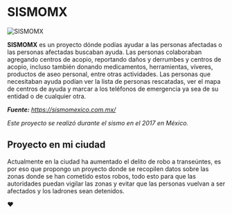 # **SISMOMX**
![SISMOMX](https://user-images.githubusercontent.com/2068301/30724082-18882a9c-9f01-11e7-8ef5-eb002a8ec3fc.jpg)

**SISMOMX** es un proyecto dónde podías ayudar a las personas afectadas o las personas afectadas buscaban ayuda.
Las personas colaboraban agregando centros de acopio, reportando daños y derrumbes y centros de acopio, incluso también donando medicamentos, herramientas, víveres, productos de aseo personal, entre otras actividades.
Las personas que necesitaban ayuda podían ver la lista de personas rescatadas, ver el mapa de centros de ayuda y marcar a los teléfonos de emergencia ya sea de su entidad o de cualquier otra.

_**Fuente:** https://sismomexico.com.mx/_

_Este proyecto se realizó durante el sismo en el 2017 en México._

## **Proyecto en mi ciudad**
Actualmente en la ciudad ha aumentado el delito de robo a transeúntes, es por eso que propongo un proyecto donde se recopilen datos sobre las zonas donde se han cometido estos robos, todo esto para que las autoridades puedan vigilar las zonas y evitar que las personas vuelvan a ser afectados y los ladrones sean detenidos.

:heart:
